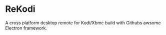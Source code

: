 # ReKodi
A cross platform desktop remote for Kodi/Xbmc build with Githubs awsome Electron framework.
